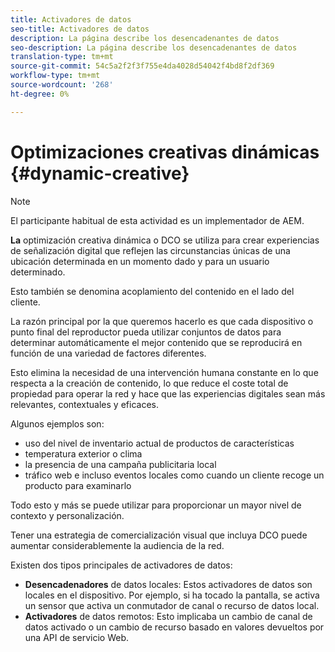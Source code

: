 ```yaml
---
title: Activadores de datos
seo-title: Activadores de datos
description: La página describe los desencadenantes de datos
seo-description: La página describe los desencadenantes de datos
translation-type: tm+mt
source-git-commit: 54c5a2f2f3f755e4da4028d54042f4bd8f2df369
workflow-type: tm+mt
source-wordcount: '268'
ht-degree: 0%

---
```



# Optimizaciones creativas dinámicas {#dynamic-creative}

>[!NOTE]
>
>El participante habitual de esta actividad es un implementador de AEM.

**La** optimización creativa dinámica o DCO se utiliza para crear experiencias de señalización digital que reflejen las circunstancias únicas de una ubicación determinada en un momento dado y para un usuario determinado.

Esto también se denomina acoplamiento del contenido en el lado del cliente.

La razón principal por la que queremos hacerlo es que cada dispositivo o punto final del reproductor pueda utilizar conjuntos de datos para determinar automáticamente el mejor contenido que se reproducirá en función de una variedad de factores diferentes.

Esto elimina la necesidad de una intervención humana constante en lo que respecta a la creación de contenido, lo que reduce el coste total de propiedad para operar la red y hace que las experiencias digitales sean más relevantes, contextuales y eficaces.

Algunos ejemplos son:

* uso del nivel de inventario actual de productos de características
* temperatura exterior o clima
* la presencia de una campaña publicitaria local
* tráfico web e incluso eventos locales como cuando un cliente recoge un producto para examinarlo

Todo esto y más se puede utilizar para proporcionar un mayor nivel de contexto y personalización.

Tener una estrategia de comercialización visual que incluya DCO puede aumentar considerablemente la audiencia de la red.

Existen dos tipos principales de activadores de datos:

* **Desencadenadores** de datos locales: Estos activadores de datos son locales en el dispositivo. Por ejemplo, si ha tocado la pantalla, se activa un sensor que activa un conmutador de canal o recurso de datos local.
* **Activadores** de datos remotos: Esto implicaba un cambio de canal de datos activado o un cambio de recurso basado en valores devueltos por una API de servicio Web.

